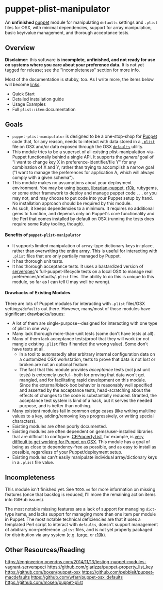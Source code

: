 # puppet-plist-manipulator

An **unfinished** [puppet](https://docs.puppetlabs.com/puppet/latest/reference/architecture.html) module for manipulating `defaults` settings and `.plist` files for OSX, with minimal dependencies, support for array manipulation, basic key/value management, and thorough acceptance tests.

## Overview

**Disclaimer:** this software is **incomplete, unfinished, and not ready for use on systems where you care about your preference data.** It is not yet tagged for release; see the "Incompleteness" section for more info.

Most of the documentation is stubby, too. As I write more, the items below will become [links]().

- Quick Start
- Detailed installation guide
- Usage Examples
- Full `plist::item` documentation

## Goals
- `puppet-plist-manipulator` is designed to be a one-stop-shop for  [Puppet](https://docs.puppetlabs.com/puppet/latest/reference/architecture.html) code that, for any reason, needs to interact with data stored in a [`.plist`](https://developer.apple.com/library/mac/documentation/Darwin/Reference/ManPages/man5/plist.5.html) file on OSX and/or data exposed through the OSX  [`defaults`](https://developer.apple.com/library/mac/documentation/Darwin/Reference/ManPages/man1/defaults.1.html) utility.
- This module tries to be a superset of all existing plist-manipulation-via-Puppet functionaliy behind a single API. It supports the *general* goal of "I want to change key X in preference-identifier/file Y" for any combination of X and Y, rather than trying to accomplish a narrow goal ("I want to manage the preferences for application A, which will always comply with a given schema").
- This module makes no assumptions about your deployment environment. You may be using [boxen](https://github.com/boxen), [librarian-puppet](https://github.com/rodjek/librarian-puppet), [r10k](https://github.com/puppetlabs/r10k), rubygems, or some other framework to deploy and manage puppet code . . . or you may not, and may choose to put code into your Puppet setup by hand. No installation approach should be required by this module. 
- As such, it keeps dependencies to a minimum. It requires no additional gems to function, and depends only on Puppet's core functionality and the Perl that comes installed by default on OSX (running the tests does require some Ruby tooling, though).

#### Benefits of `puppet-plist-manipulator`

- It supports limited manipulation of `array`-type dictionary keys in-place, rather than overwriting the entire array. This is useful for interacting with `.plist` files that are only partially managed by Puppet.
- It has thorough unit tests.
- It has thorough acceptance tests. It uses a bastardized version of [serverspec](http://serverspec.org/)'s full-puppet-lifecycle tests on a local OSX to manage real preferences/defaults/`.plist` files. The ability to do this is unique to this module, so far as I can tell (I may well be wrong).

#### Drawbacks of Existing Modules

There are lots of Puppet modules for interacting with `.plist` files/OSX settings/`defaults` out there. However, many/most of those modules have significant drawbacks/issues:

- A lot of them are single-purpose--designed for interacting with one type of plist in one way.
- Many lack thorough more-than-unit tests (some don't have tests at all).
- Many of them lack acceptance tests/proof that they will work (or not mangle existing `.plist` files if handed the wrong value). Some don't have tests at all.
	- In a tool to automatedly alter arbitrary internal configuration data on a customized OSX workstation, tests to prove that data is not lost or broken are not an optional feature.
	- The fact that this module provides *acceptance* tests (not just unit tests) is extremely useful--both for proving that data won't get mangled, and for facilitating rapid development on this module. Since the external/black-box behavior is reasonably well specified and asserted by the acceptance tests, head-scratching about the effects of changes to the code is substantially reduced. Granted, the acceptance test system is kind of a hack, but it serves the needed purpose, and is better than nothing.
- Many existent modules fail in common edge cases (like writing multiline values to a key, adding/removing keys progressively, or writing special characters).
- Existing modules are often poorly documented.
- Existing modules are often dependent on gems/user-installed libraries that are difficult to configure. [CFPropertyList](https://rubygems.org/gems/CFPropertyList), for example, is [very difficult to get working for Puppet on OSX](https://github.com/glarizza/puppet-property_list_key). This module has a goal of being as close to dependency-free as possible, and as easy to install as possible, regardless of your Puppet/deployment setup.
- Existing modules can't easily manipulate individual array/dictionary keys in a `.plist` file value.

## Incompleteness

This module isn't finished yet. See `TODO.md` for more information on missing features (once that backlog is reduced, I'll move the remaining action items into GitHub issues).

The most notable missing features are a lack of support for managing `dict`-type items, and lacks support for managing more than one item per module in Puppet. The most notable technical deficiencies are that it uses a templated Perl script to interact with `defaults`, doesn't support management of arbitrary non-preference `.plist` files, and is not yet properly packaged for distribution via any system (e.g. [forge](https://forge.puppetlabs.com/), or [r10k](https://github.com/puppetlabs/r10k)).

## Other Resources/Reading

https://engineering.opendns.com/2014/11/13/testing-puppet-modules-vagrant-serverspec/
https://github.com/glarizza/puppet-property_list_key
https://github.com/boxen/puppet-osx
https://github.com/pebbleit/puppet-macdefaults
https://github.com/wfarr/puppet-osx_defaults
https://github.com/mosen/puppet-plist

